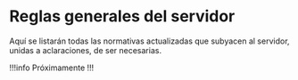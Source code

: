# Reglas generales del servidor
Aquí se listarán todas las normativas actualizadas que subyacen al servidor, unidas a aclaraciones, de ser necesarias.

!!!info Próximamente
!!!